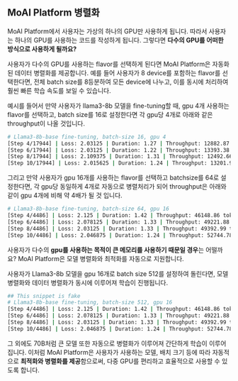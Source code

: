 ## MoAI Platform 병렬화

MoAI Platform에서 사용자는 가상의 하나의 GPU만 사용하게 됩니다. 따라서 사용자는 하나의 GPU를 사용하는 코드를 작성하게 됩니다. 그렇다면 **다수의 GPU를 어떠한 방식으로 사용하게 될까요?**

사용자가 다수의 GPU를 사용하는 flavor를 선택하게 된다면 MoAI Platform은 자동화된 데이터 병렬화를 제공합니다. 예를 들어 사용자가 8 device를 포함하는 flavor를 선택한다면, 전체 batch size를 8등분하여 모든 device에 나누고, 이를 동시에 처리하여 훨씬 빠른 학습 속도를 보일 수 있습니다.

예시를 들어서 만약 사용자가 llama3-8b 모델을 fine-tuning할 때, gpu 4개 사용하는 flavor를 선택하고, batch size를 16로 설정한다면 각 gpu당 4개로 아래와 같은 throughput이 나올 것입니다.

```bash
# Llama3-8b-base fine-tuning, batch-size 16, gpu 4
[Step 4/17944] | Loss: 2.03125 | Duration: 1.27 | Throughput: 12882.87 tokens/sec
[Step 6/17944] | Loss: 2.03125 | Duration: 1.22 | Throughput: 13393.38 tokens/sec
[Step 8/17944] | Loss: 2.109375 | Duration: 1.31 | Throughput: 12492.66 tokens/sec
[Step 10/17944] | Loss: 2.015625 | Duration: 1.24 | Throughput: 13201.98 tokens/sec
```

그리고 만약 사용자가 gpu 16개를 사용하는 flavor를 선택하고 batchsize를 64로 설정한다면, 각 gpu당 동일하게 4개로 자동으로 병렬처리가 되어 throughput은 아래와 같이 gpu 4개에 비해 약 4배가 될 것 입니다.

```bash
# Llama3-8b-base fine-tuning, batch-size 64, gpu 16
[Step 4/4486] | Loss: 2.125 | Duration: 1.42 | Throughput: 46148.86 tokens/sec
[Step 6/4486] | Loss: 2.078125 | Duration: 1.33 | Throughput: 49221.88 tokens/sec
[Step 8/4486] | Loss: 2.03125 | Duration: 1.33 | Throughput: 49392.99 tokens/sec
[Step 10/4486] | Loss: 2.046875 | Duration: 1.24 | Throughput: 52744.78 tokens/sec
```

사용자가 다수의 **gpu를 사용하는 목적이 큰 메모리를 사용하기 때문일 경우**는 어떨까요? MoAI Platform은 모델 병렬화와 최적화를 자동으로 지원합니다.

사용자가 Llama3-8b 모델을 gpu 16개로 batch size 512를 설정하여 돌린다면, 모델 병렬화와 데이터 병렬화가 동시에 이루어져 학습이 진행됩니다.

```bash
## This snippet is fake
# Llama3-8b-base fine-tuning, batch-size 512, gpu 16
[Step 4/4486] | Loss: 2.125 | Duration: 1.42 | Throughput: 46148.86 tokens/sec
[Step 6/4486] | Loss: 2.078125 | Duration: 1.33 | Throughput: 49221.88 tokens/sec
[Step 8/4486] | Loss: 2.03125 | Duration: 1.33 | Throughput: 49392.99 tokens/sec
[Step 10/4486] | Loss: 2.046875 | Duration: 1.24 | Throughput: 52744.78 tokens/sec
```

 그 외에도 70B처럼 큰 모델 또한 자동으로 병렬화가 이루어져 간단하게 학습이 이루어집니다. 이처럼 MoAI Platform은 사용자가 사용하는 모델, 배치 크기 등에 따라 자동적으로 **최적화와 병렬화를 제공**함으로써, 다중 GPU를 편리하고 효율적으로 사용할 수 있도록 합니다.